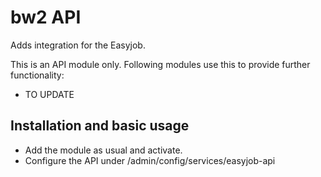 # bw2 API

Adds integration for the Easyjob.

This is an API module only. Following modules use this to provide further functionality:

* TO UPDATE

## Installation and basic usage

* Add the module as usual and activate.
* Configure the API under /admin/config/services/easyjob-api
